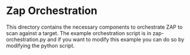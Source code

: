 # Zap Orchestration

This directory contains the necessary components to orchestrate ZAP to scan against a target.
The example orchestration script is in zap-orchestration.py and if you want to modify this example you can do so by modifying the python script.
